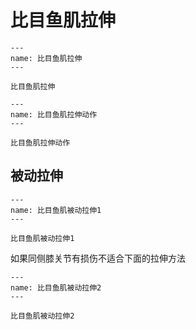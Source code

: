 # 比目鱼肌拉伸

```{figure} assets/img/2022-01-17-12-19-22.png
---
name: 比目鱼肌拉伸
---

比目鱼肌拉伸
```

```{figure} assets/img/2022-01-17-12-19-42.png
---
name: 比目鱼肌拉伸动作
---

比目鱼肌拉伸动作
```

## 被动拉伸

```{figure} /_static/img/2022-02-01-20-34-09.png
---
name: 比目鱼肌被动拉伸1
---

比目鱼肌被动拉伸1
```

如果同侧膝关节有损伤不适合下面的拉伸方法

```{figure} /_static/img/2022-02-01-20-42-14.png
---
name: 比目鱼肌被动拉伸2
---

比目鱼肌被动拉伸2
```